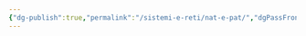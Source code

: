 ```yaml
---
{"dg-publish":true,"permalink":"/sistemi-e-reti/nat-e-pat/","dgPassFrontmatter":true,"noteIcon":"","created":"2024-12-31T14:06:29.084+01:00","updated":"2024-12-31T14:25:09.120+01:00"}
---
```


